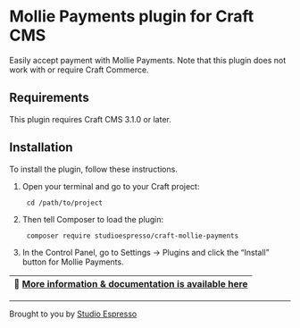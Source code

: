 # Mollie Payments plugin for Craft CMS

Easily accept payment with Mollie Payments. Note that this plugin does not work with or require Craft Commerce.

## Requirements

This plugin requires Craft CMS 3.1.0 or later.

## Installation

To install the plugin, follow these instructions.

1. Open your terminal and go to your Craft project:

        cd /path/to/project

2. Then tell Composer to load the plugin:

        composer require studioespresso/craft-mollie-payments

3. In the Control Panel, go to Settings → Plugins and click the “Install” button for Mollie Payments.



| 📑 [More information & documentation is available here](https://studioespresso.github.io/craft-seo-fields/) |
| --- |


---
Brought to you by [Studio Espresso](https://studioespresso.co)

